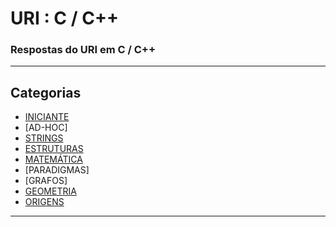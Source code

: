 
# URI : C / C++

### Respostas do URI em C / C++

---

## Categorias

* [INICIANTE](https://github.com/alissonalbuquerque/URI-C_CPP/tree/master/iniciante)
* [AD-HOC]
* [STRINGS](https://github.com/alissonalbuquerque/URI-C_CPP/tree/master/strings)
* [ESTRUTURAS](https://github.com/alissonalbuquerque/URI-C_CPP/tree/master/estruturas)
* [MATEMÁTICA](https://github.com/alissonalbuquerque/URI-C_CPP/tree/master/matematica)
* [PARADIGMAS]
* [GRAFOS]
* [GEOMETRIA](https://github.com/alissonalbuquerque/URI-C_CPP/tree/master/geometria)
* [ORIGENS](https://github.com/alissonalbuquerque/URI-C_CPP/tree/master/origens)

---